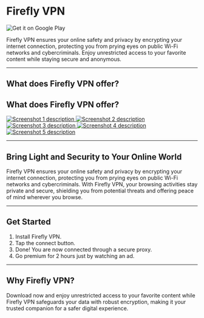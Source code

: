 # Firefly VPN

![Get it on Google Play](https://upload.wikimedia.org/wikipedia/commons/7/78/Google_Play_Store_badge_EN.svg)

Firefly VPN ensures your online safety and privacy by encrypting your internet connection, protecting you from prying eyes on public Wi-Fi networks and cybercriminals. Enjoy unrestricted access to your favorite content while staying secure and anonymous.

---

## What does Firefly VPN offer?

<link rel="stylesheet" href="https://raw.githubusercontent.com/Fireflyvpn/Android/main/style.css">

<section class="app__screenshots app__section">
  <div class="container">
    <h2 class="app__section-title">What does Firefly VPN offer?</h2>
  </div>
  <div class="app__screenshots-wrapper container-desktop">
    <div class="app__screenshots-list">
      <a href="https://fireflyvpn.com/content/image/lw0n1npa35hf6gmuwcvf.jpg" class="lightbox">
        <img src="https://fireflyvpn.com/content/image/lw0n1npa35hf6gmuwcvf.jpg" class="app__screenshot" alt="Screenshot 1 description" />
      </a>
      <a href="https://fireflyvpn.com/content/image/fgu3sn4xcjaj7gtf7l43.jpg" class="lightbox">
        <img src="https://fireflyvpn.com/content/image/fgu3sn4xcjaj7gtf7l43.jpg" class="app__screenshot" alt="Screenshot 2 description" />
      </a>
      <a href="https://fireflyvpn.com/content/image/6nexta2174iuxlmyzlus.jpg" class="lightbox">
        <img src="https://fireflyvpn.com/content/image/6nexta2174iuxlmyzlus.jpg" class="app__screenshot" alt="Screenshot 3 description" />
      </a>
      <a href="https://fireflyvpn.com/content/image/h2ug8d5htypglflkpaf2.jpg" class="lightbox">
        <img src="https://fireflyvpn.com/content/image/h2ug8d5htypglflkpaf2.jpg" class="app__screenshot" alt="Screenshot 4 description" />
      </a>
      <a href="https://fireflyvpn.com/content/image/1ndc18evfme8tin5di50.jpg" class="lightbox">
        <img src="https://fireflyvpn.com/content/image/1ndc18evfme8tin5di50.jpg" class="app__screenshot" alt="Screenshot 5 description" />
      </a>
    </div>
  </div>
</section>

---

## Bring Light and Security to Your Online World

Firefly VPN ensures your online safety and privacy by encrypting your internet connection, protecting you from prying eyes on public Wi-Fi networks and cybercriminals. With Firefly VPN, your browsing activities stay private and secure, shielding you from potential threats and offering peace of mind wherever you browse.

---

## Get Started

1. Install Firefly VPN.
2. Tap the connect button.
3. Done! You are now connected through a secure proxy.
4. Go premium for 2 hours just by watching an ad.

---

## Why Firefly VPN?

Download now and enjoy unrestricted access to your favorite content while Firefly VPN safeguards your data with robust encryption, making it your trusted companion for a safer digital experience.
